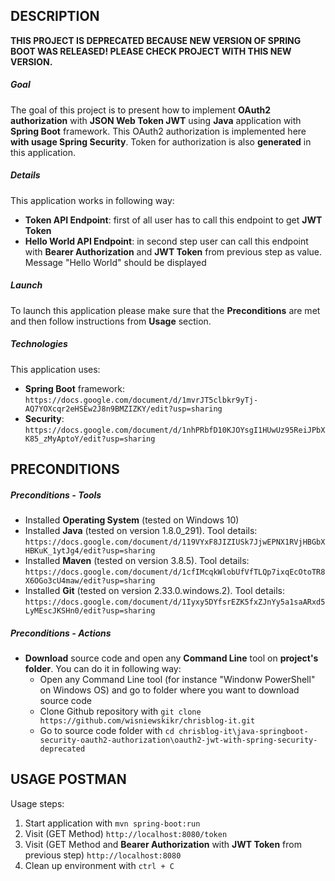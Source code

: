 DESCRIPTION
-----------

**THIS PROJECT IS DEPRECATED BECAUSE NEW VERSION OF SPRING BOOT WAS RELEASED! PLEASE CHECK PROJECT WITH THIS NEW VERSION.**

##### Goal
The goal of this project is to present how to implement **OAuth2 authorization** with **JSON Web Token JWT** using **Java** application with **Spring Boot** framework. This OAuth2 authorization is implemented here **with usage Spring Security**. Token for authorization is also **generated** in this application.

##### Details
This application works in following way:
* **Token API Endpoint**: first of all user has to call this endpoint to get **JWT Token**
* **Hello World API Endpoint**: in second step user can call this endpoint with **Bearer Authorization** and **JWT Token** from previous step as value. Message "Hello World" should be displayed

##### Launch
To launch this application please make sure that the **Preconditions** are met and then follow instructions from **Usage** section.

##### Technologies
This application uses:
* **Spring Boot** framework: `https://docs.google.com/document/d/1mvrJT5clbkr9yTj-AQ7YOXcqr2eHSEw2J8n9BMZIZKY/edit?usp=sharing`
* **Security**: `https://docs.google.com/document/d/1nhPRbfD10KJOYsgI1HUwUz95ReiJPbXK85_zMyAptoY/edit?usp=sharing`


PRECONDITIONS
-------------

##### Preconditions - Tools
* Installed **Operating System** (tested on Windows 10)
* Installed **Java** (tested on version 1.8.0_291). Tool details: `https://docs.google.com/document/d/119VYxF8JIZIUSk7JjwEPNX1RVjHBGbXHBKuK_1ytJg4/edit?usp=sharing`
* Installed **Maven** (tested on version 3.8.5). Tool details: `https://docs.google.com/document/d/1cfIMcqkWlobUfVfTLQp7ixqEcOtoTR8X6OGo3cU4maw/edit?usp=sharing`
* Installed **Git** (tested on version 2.33.0.windows.2). Tool details: `https://docs.google.com/document/d/1Iyxy5DYfsrEZK5fxZJnYy5a1saARxd5LyMEscJKSHn0/edit?usp=sharing`

##### Preconditions - Actions
* **Download** source code and open any **Command Line** tool on **project's folder**. You can do it in following way:
    * Open any Command Line tool (for instance "Windonw PowerShell" on Windows OS) and go to folder where you want to download source code 
    * Clone Github repository with `git clone https://github.com/wisniewskikr/chrisblog-it.git`
    * Go to source code folder with `cd chrisblog-it\java-springboot-security-oauth2-authorization\oauth2-jwt-with-spring-security-deprecated`



USAGE POSTMAN
-------------

Usage steps:
1. Start application with `mvn spring-boot:run`
1. Visit (GET Method) `http://localhost:8080/token`
1. Visit (GET Method and **Bearer Authorization** with **JWT Token** from previous step) `http://localhost:8080`
1. Clean up environment with `ctrl + C`